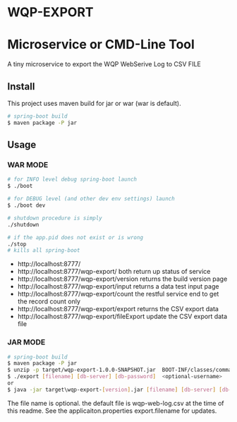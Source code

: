 # WQP-EXPORT

Microservice or CMD-Line Tool
================================

A tiny microservice to export the WQP WebSerive Log to CSV FILE

## Install

This project uses maven build for jar or war (war is default).

```sh
# spring-boot build
$ maven package -P jar
```

## Usage

### WAR MODE

```sh
# for INFO level debug spring-boot launch
$ ./boot

# for DEBUG level (and other dev env settings) launch
$ ./boot dev

# shutdown procedure is simply
./shutdown

# if the app.pid does not exist or is wrong
./stop
# kills all spring-boot
```


* http://localhost:8777/
* http://localhost:8777/wqp-export/
	both return up status of service
* http://localhost:8777/wqp-export/version
	returns the build version page
* http://localhost:8777/wqp-export/input
	returns a data test input page
* http://localhost:8777/wqp-export/count
	the restful service end to get the record count only
* http://localhost:8777/wqp-export/export
	returns the CSV export data
* http://localhost:8777/wqp-export/fileExport
    update the CSV export data file


### JAR MODE

```sh
# spring-boot build
$ maven package -P jar
$ unzip -p target/wqp-export-1.0.0-SNAPSHOT.jar  BOOT-INF/classes/commands/export > export
$ ./export [filename] [db-server] [db-password]  <optional-username>
or
$ java -jar target\wqp-export-[version].jar [filename] [db-server] [db-password] <optional-username>
```

The file name is optional. the default file is wqp-web-log.csv at the time of this readme.
See the applicaiton.properties export.filename for updates.
